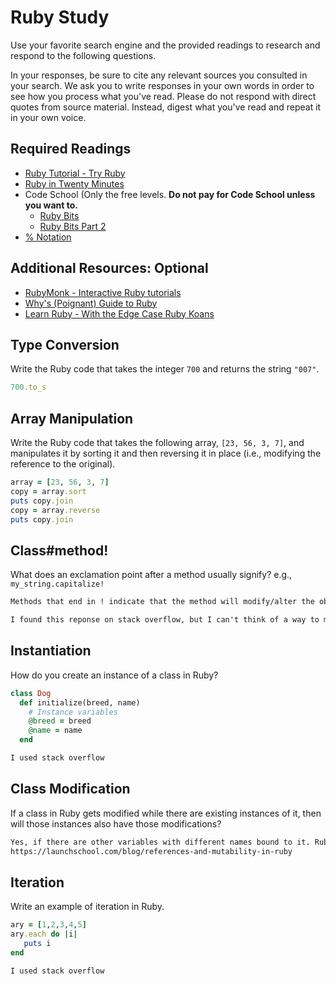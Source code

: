 # Ruby Study

Use your favorite search engine and the provided readings to research and
respond to the following questions.

In your responses, be sure to cite any relevant sources you consulted in your
search. We ask you to write responses in your own words in order to see how you
process what you've read. Please do not respond with direct quotes from source
material. Instead, digest what you've read and repeat it in your own voice.

## Required Readings

-   [Ruby Tutorial - Try Ruby](http://tryruby.org/)
-   [Ruby in Twenty Minutes](https://www.ruby-lang.org/en/documentation/quickstart/)
-   Code School (Only the free levels. **Do not pay for Code School unless you want to.**
    -   [Ruby Bits](https://www.codeschool.com/courses/ruby-bits)
    -   [Ruby Bits Part 2](https://www.codeschool.com/courses/ruby-bits-part-2)
-   [% Notation](https://en.wikibooks.org/wiki/Ruby_Programming/Syntax/Literals#The_.25_Notation)

## Additional Resources: Optional

-   [RubyMonk - Interactive Ruby tutorials](https://rubymonk.com/)
-   [Why's (Poignant) Guide to Ruby](http://poignant.guide/)
-   [Learn Ruby - With the Edge Case Ruby Koans](http://rubykoans.com/)

## Type Conversion

Write the Ruby code that takes the integer `700` and returns the string `"007"`.

```ruby
700.to_s

```

## Array Manipulation

Write the Ruby code that takes the following array, `[23, 56, 3, 7]`, and
manipulates it by sorting it and then reversing it in place (i.e., modifying the
reference to the original).

```ruby
array = [23, 56, 3, 7]
copy = array.sort
puts copy.join
copy = array.reverse
puts copy.join
```

## Class#method!

What does an exclamation point after a method usually signify?  e.g.,
`my_string.capitalize!`

```md
Methods that end in ! indicate that the method will modify/alter the object it's called on.

I found this reponse on stack overflow, but I can't think of a way to make it any simpler.
```

## Instantiation
How do you create an instance of a class in Ruby?

```ruby
class Dog
  def initialize(breed, name)
    # Instance variables
    @breed = breed
    @name = name
  end

I used stack overflow
```

## Class Modification

If a class in Ruby gets modified while there are existing instances of it, then
will those instances also have those modifications?

```md
Yes, if there are other variables with different names bound to it. Ruby variables are a references to already stored objects.
https://launchschool.com/blog/references-and-mutability-in-ruby
```

## Iteration

Write an example of iteration in Ruby.

```ruby
ary = [1,2,3,4,5]
ary.each do |i|
   puts i
end

I used stack overflow
```
